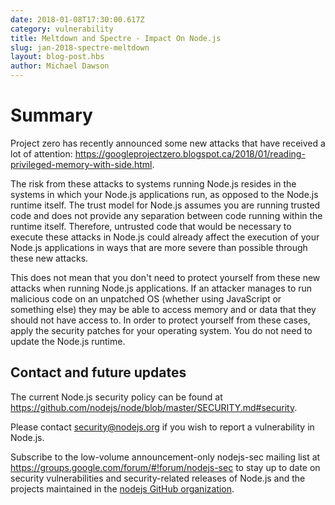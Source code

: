 ```yaml
---
date: 2018-01-08T17:30:00.617Z
category: vulnerability
title: Meltdown and Spectre - Impact On Node.js
slug: jan-2018-spectre-meltdown
layout: blog-post.hbs
author: Michael Dawson
---
```


# Summary

Project zero has recently announced some new attacks that have received a
lot of attention:
https://googleprojectzero.blogspot.ca/2018/01/reading-privileged-memory-with-side.html.

The risk from these attacks to systems running Node.js resides in the
systems in which your Node.js applications run, as opposed to the
Node.js runtime itself. The trust model for Node.js assumes you are
running trusted code and does not provide any separation between code
running within the runtime itself. Therefore, untrusted code that
would be necessary to execute these attacks in Node.js could already
affect the execution of your Node.js applications in ways that
are more severe than possible through these new attacks.

This does not mean that you don't need to protect yourself from
these new attacks when running Node.js applications. If an attacker
manages to run malicious code on an unpatched OS (whether using
JavaScript or something else) they may be able to access memory and or
data that they should not have access to. In order to protect yourself
from these cases, apply the security patches for your operating
system. You do not need to update the Node.js runtime.

## Contact and future updates

The current Node.js security policy can be found at https://github.com/nodejs/node/blob/master/SECURITY.md#security.

Please contact security@nodejs.org if you wish to report a vulnerability in Node.js.

Subscribe to the low-volume announcement-only nodejs-sec mailing list at
https://groups.google.com/forum/#!forum/nodejs-sec to stay up to date
on security vulnerabilities and security-related releases of Node.js and
the projects maintained in the [nodejs GitHub organization](https://github.com/nodejs/).
